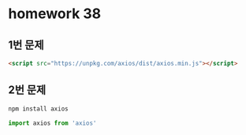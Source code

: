 # homework 38

## 1번 문제

```html
<script src="https://unpkg.com/axios/dist/axios.min.js"></script>
```



## 2번 문제

```bash
npm install axios
```

```js
import axios from 'axios'
```

